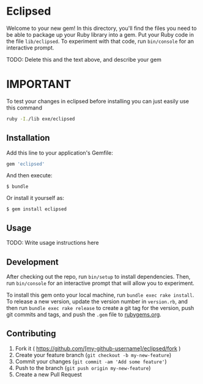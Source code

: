 # Eclipsed

Welcome to your new gem! In this directory, you'll find the files you need to be able to package up your Ruby library into a gem. Put your Ruby code in the file `lib/eclipsed`. To experiment with that code, run `bin/console` for an interactive prompt.

TODO: Delete this and the text above, and describe your gem

# IMPORTANT
To test your changes in eclipsed before installing you can just easily use this command

```sh
ruby -I./lib exe/eclipsed
```

## Installation

Add this line to your application's Gemfile:

```ruby
gem 'eclipsed'
```

And then execute:

    $ bundle

Or install it yourself as:

    $ gem install eclipsed

## Usage

TODO: Write usage instructions here

## Development

After checking out the repo, run `bin/setup` to install dependencies. Then, run `bin/console` for an interactive prompt that will allow you to experiment.

To install this gem onto your local machine, run `bundle exec rake install`. To release a new version, update the version number in `version.rb`, and then run `bundle exec rake release` to create a git tag for the version, push git commits and tags, and push the `.gem` file to [rubygems.org](https://rubygems.org).

## Contributing

1. Fork it ( https://github.com/[my-github-username]/eclipsed/fork )
2. Create your feature branch (`git checkout -b my-new-feature`)
3. Commit your changes (`git commit -am 'Add some feature'`)
4. Push to the branch (`git push origin my-new-feature`)
5. Create a new Pull Request
